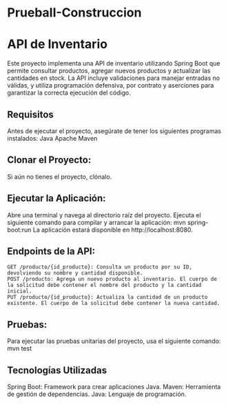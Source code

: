 # PruebaII-Construccion
# API de Inventario
Este proyecto implementa una API de inventario utilizando Spring Boot que permite consultar productos, agregar nuevos productos y actualizar las cantidades en stock. La API incluye validaciones para manejar entradas no válidas, y utiliza programación defensiva, por contrato y aserciones para garantizar la correcta ejecución del código.

## Requisitos
Antes de ejecutar el proyecto, asegúrate de tener los siguientes programas instalados:
    Java
    Apache Maven

## Clonar el Proyecto:
Si aún no tienes el proyecto, clónalo.

## Ejecutar la Aplicación:
Abre una terminal y navega al directorio raíz del proyecto.
Ejecuta el siguiente comando para compilar y arrancar la aplicación:
    mvn spring-boot:run
La aplicación estará disponible en http://localhost:8080.

## Endpoints de la API:
    GET /producto/{id_producto}: Consulta un producto por su ID, devolviendo su nombre y cantidad disponible.
    POST /producto: Agrega un nuevo producto al inventario. El cuerpo de la solicitud debe contener el nombre del producto y la cantidad inicial.
    PUT /producto/{id_producto}: Actualiza la cantidad de un producto existente. El cuerpo de la solicitud debe contener la nueva cantidad.
    
## Pruebas:
Para ejecutar las pruebas unitarias del proyecto, usa el siguiente comando:
    mvn test

## Tecnologías Utilizadas
Spring Boot: Framework para crear aplicaciones Java.
Maven: Herramienta de gestión de dependencias.
Java: Lenguaje de programación.
